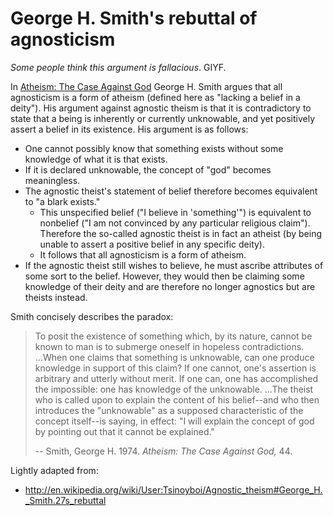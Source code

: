 George H. Smith's rebuttal of agnosticism
=========================================

_Some people think this argument is fallacious_. GIYF.

In [Atheism: The Case Against God][] George H. Smith argues that all
agnosticism is a form of atheism (defined here as "lacking a belief in a
deity"). His argument against agnostic theism is that it is contradictory to
state that a being is inherently or currently unknowable, and yet positively
assert a belief in its existence. His argument is as follows:

* One cannot possibly know that something exists without some knowledge
  of what it is that exists.
* If it is declared unknowable, the concept of "god" becomes meaningless.
* The agnostic theist's statement of belief therefore becomes equivalent
  to "a blark exists."
  * This unspecified belief ("I believe in 'something'") is equivalent
    to nonbelief ("I am not convinced by any particular religious claim").
    Therefore the so-called agnostic theist is in fact an atheist (by being
    unable to assert a positive belief in any specific deity).
  * It follows that all agnosticism is a form of atheism.
* If the agnostic theist still wishes to believe, he must ascribe
  attributes of some sort to the belief. However, they would then be
  claiming some knowledge of their deity and are therefore no longer
  agnostics but are theists instead.

Smith concisely describes the paradox:

> To posit the existence of something which, by its nature, cannot be known
> to man is to submerge oneself in hopeless contradictions. ...When one
> claims that something is unknowable, can one produce knowledge in support of
> this claim? If one cannot, one's assertion is arbitrary and utterly without
> merit. If one can, one has accomplished the impossible: one has knowledge of
> the unknowable. ...The theist who is called upon to explain the content of
> his belief--and who then introduces the "unknowable" as a supposed
> characteristic of the concept itself--is saying, in effect: "I will explain
> the concept of god by pointing out that it cannot be explained."
>
> -- Smith, George H. 1974. _Atheism: The Case Against God,_ 44.

Lightly adapted from:

* <http://en.wikipedia.org/wiki/User:Tsinoyboi/Agnostic_theism#George_H._Smith.27s_rebuttal>

[Atheism: The Case Against God]: http://en.wikipedia.org/wiki/Atheism:_The_Case_Against_God
